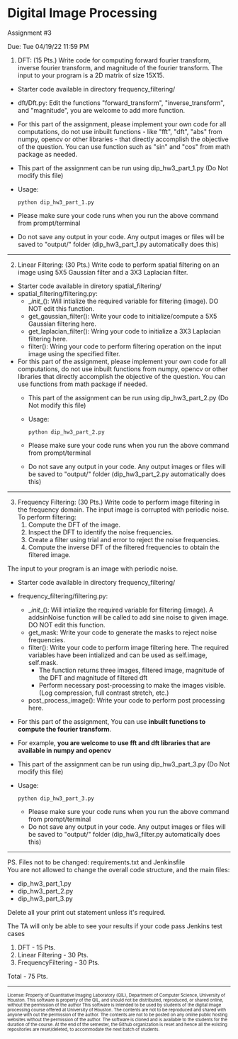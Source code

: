 # Digital Image Processing 
Assignment #3

Due: Tue 04/19/22 11:59 PM


1. DFT:
(15 Pts.) Write code for computing forward fourier transform, inverse fourier transform, and magnitude of the fourier transform. 
The input to your program is a 2D matrix of size 15X15.

  - Starter code available in directory frequency_filtering/
  - dft/Dft.py: Edit the functions "forward_transform", "inverse_transform", and "magnitude", you are welcome to add more function.
  - For this part of the assignment, please implement your own code for all computations, do not use inbuilt functions - like "fft", "dft", "abs" from numpy, opencv or other libraries - that directly accomplish the objective of the question. You can use function such as "sin" and "cos" from math package as needed.   
  - This part of the assignment can be run using dip_hw3_part_1.py (Do Not modify this file)
  - Usage: 
            
        python dip_hw3_part_1.py
  - Please make sure your code runs when you run the above command from prompt/terminal
  - Do not save any output in your code. Any output images or files will be saved to "output/" folder (dip_hw3_part_1.py automatically does this)
  
-------------
2. Linear Filtering:
(30 Pts.) Write code to perform spatial filtering on an image using 5X5 Gaussian filter and a 3X3 Laplacian filter.

  - Starter code available in diretory spatial_filtering/
  - spatial_filtering/filtering.py:
    - \__init__(): Will intialize the required variable for filtering (image). DO NOT edit this function.
    - get_gaussian_filter():  Write your code to initialize/compute a 5X5 Gaussian filtering here.
    - get_laplacian_filter(): Wring your code to initialize a 3X3 Laplacian filtering here.
    - filter(): Wring your code to perform filtering operation on the input image using the specified filter.
- For this part of the assignment, please implement your own code for all computations, do not use inbuilt functions from numpy, opencv or other libraries that directly accomplish the objective of the question. You can use functions from math package if needed.
  - This part of the assignment can be run using dip_hw3_part_2.py (Do Not modify this file)
  - Usage:

        python dip_hw3_part_2.py
  - Please make sure your code runs when you run the above command from prompt/terminal
  - Do not save any output in your code. Any output images or files will be saved to "output/" folder (dip_hw3_part_2.py automatically does this)

-------------
3. Frequency Filtering:
(30 Pts.) Write code to perform image filtering in the frequency domain. The input image is corrupted with periodic noise.
   To perform filtering:
    1. Compute the DFT of the image.
    2. Inspect the DFT to identify the noise frequencies. 
    3. Create a filter using trial and error to reject the noise frequencies.
    4. Compute the inverse DFT of the filtered frequencies to obtain the filtered image. 
       
The input to your program is an image with periodic noise. 

- Starter code available in directory frequency_filtering/ 
- frequency_filtering/filtering.py:
  - \__init__(): Will intialize the required variable for filtering (image). A addsinNoise function will be called to add sine noise to given image. DO NOT edit this function.  
  - get_mask: Write your code to generate the masks to reject noise frequencies. 
  - filter(): Write your code to perform image filtering here. The required variables have been intialized and can be used as self.image, self.mask. 
    - The function returns three images, filtered image, magnitude of the DFT and magnitude of filtered dft 
    - Perform necessary post-processing to make the images visible. (Log compression, full contrast stretch, etc.)
  - post_process_image(): Write your code to perform post processing here. 
-  For this part of the assignment, You can use **inbuilt functions to compute the fourier transform**.
- For example, **you are welcome to use fft and dft libraries that are available in numpy and opencv**
- This part of the assignment can be run using dip_hw3_part_3.py (Do Not modify this file)
- Usage: 

      python dip_hw3_part_3.py
  - Please make sure your code runs when you run the above command from prompt/terminal
  - Do not save any output in your code. Any output images or files will be saved to "output/" folder (dip_hw3_filter.py automatically does this)
  
-------------
   
PS. Files not to be changed: requirements.txt and Jenkinsfile  
You are not allowed to change the overall code structure, and the main files:
- dip_hw3_part_1.py
- dip_hw3_part_2.py
- dip_hw3_part_3.py

Delete all your print out statement unless it's required.

The TA will only be able to see your results if your code pass Jenkins test cases

1. DFT                      - 15 Pts.
2. Linear Filtering         - 30 Pts.
2. FrequencyFiltering       - 30 Pts.

Total                       - 75 Pts.

---------------------
<sub><sup>License: Property of Quantitative Imaging Laboratory (QIL), Department of Computer Science, University of Houston.
This software is property of the QIL, and should not be distributed, reproduced, or shared online, without the permission of the author
This software is intended to be used by students of the digital image processing course offered at University of Houston.
The contents are not to be reproduced and shared with anyone with out the permission of the author.
The contents are not to be posted on any online public hosting websites without the permission of the author.
The software is cloned and is available to the students for the duration of the course.
At the end of the semester, the Github organization is reset and hence all the existing repositories are reset/deleted, to accommodate the next batch of students.</sub></sup>
